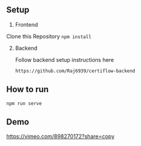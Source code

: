 ## Setup

1. Frontend

Clone this Repository
```npm install```

2. Backend

   Follow backend setup instructions here

   ```https://github.com/Raj6939/certiflow-backend```
   
## How to run
```npm run serve```

## Demo

https://vimeo.com/898270172?share=copy

